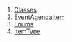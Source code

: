 

1. [Classes](file-___home_harshil_Desktop_open-source_palisadoes_talawa_lib_models_events_event_agenda_item/#classes)
2. [EventAgendaItem](file-___home_harshil_Desktop_open-source_palisadoes_talawa_lib_models_events_event_agenda_item/EventAgendaItem-class.html)
3. [Enums](file-___home_harshil_Desktop_open-source_palisadoes_talawa_lib_models_events_event_agenda_item/#enums)
4. [ItemType](file-___home_harshil_Desktop_open-source_palisadoes_talawa_lib_models_events_event_agenda_item/ItemType.html)

